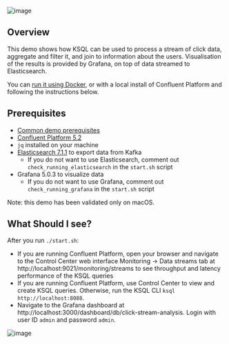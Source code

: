 ![image](../images/confluent-logo-300-2.png)

## Overview

This demo shows how KSQL can be used to process a stream of click data, aggregate and filter it, and join to information about the users. Visualisation of the results is provided by Grafana, on top of data streamed to Elasticsearch. 

You can [run it using Docker](https://docs.confluent.io/current/ksql/docs/tutorials/clickstream-docker.html), or with a local install of Confluent Platform and following the instructions below. 

## Prerequisites

* [Common demo prerequisites](https://github.com/confluentinc/examples#prerequisites)
* [Confluent Platform 5.2](https://www.confluent.io/download/)
* `jq` installed on your machine
* [Elasticsearch 7.1.1](https://artifacts.elastic.co/downloads/elasticsearch/elasticsearch-7.1.1-darwin-x86_64.tar.gz) to export data from Kafka
  * If you do not want to use Elasticsearch, comment out ``check_running_elasticsearch`` in the ``start.sh`` script
* Grafana 5.0.3 to visualize data
  * If you do not want to use Grafana, comment out ``check_running_grafana`` in the ``start.sh`` script

Note: this demo has been validated only on macOS.

## What Should I see?

After you run `./start.sh`:

* If you are running Confluent Platform, open your browser and navigate to the Control Center web interface Monitoring -> Data streams tab at http://localhost:9021/monitoring/streams to see throughput and latency performance of the KSQL queries
* If you are running Confluent Platform, use Control Center to view and create KSQL queries. Otherwise, run the KSQL CLI `ksql http://localhost:8088`.
* Navigate to the Grafana dashboard at http://localhost:3000/dashboard/db/click-stream-analysis. Login with user ID `admin` and password `admin`.

![image](images/clickstream-dashboard.png)
